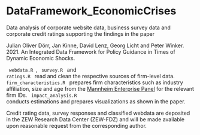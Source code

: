 # DataFramework_EconomicCrises
Data analysis of corporate website data, business survey data and corporate credit ratings supporting the findings in the paper 

Julian Oliver Dörr, Jan Kinne, David Lenz, Georg Licht and Peter Winker. 2021. An Integrated Data Framework for Policy Guidance in Times of Dynamic Economic Shocks.


<code> webdata.R </code>, <code> survey.R </code> and <code> ratings.R </code> read and clean the respective sources of firm-level data. 
<code> firm_characteristics.R </code> prepares firm characteristics such as industry affiliation, size and age from the [Mannheim Enterprise Panel](#https://www.zew.de/en/research-at-zew/the-mannheim-enterprise-panel) for the relevant firm IDs.
<code> impact_analysis.R </code> conducts estimations and prepares visualizations as shown in the paper.

Credit rating data, survey responses and classified webdata are deposited in the ZEW Research Data Center (ZEW-FDZ) and will be made available upon reasonable request from the corresponding author.
